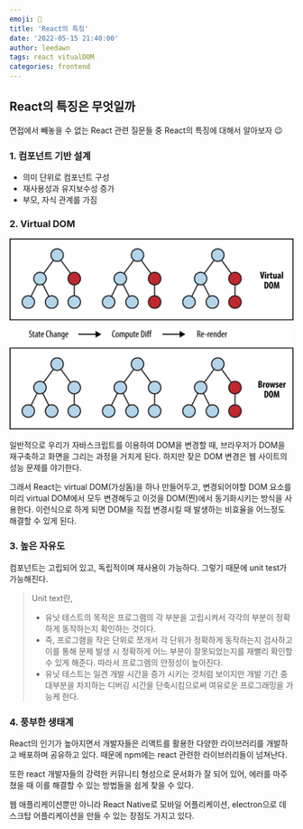 ```yaml
---
emoji: 🛁
title: 'React의 특징'
date: '2022-05-15 21:40:00'
author: leedawn
tags: react vitualDOM
categories: frontend
---
```


## React의 특징은 무엇일까

면접에서 빼놓을 수 없는 React 관련 질문들 중 React의 특징에 대해서 알아보자 😉

### 1. 컴포넌트 기반 설계

- 의미 단위로 컴포넌트 구성
- 재사용성과 유지보수성 증가
- 부모, 자식 관계를 가짐

### 2. Virtual DOM

<p align="center">
  <img src="./../../assets/virtualDOM.webp" width="700" />
</p>

일반적으로 우리가 자바스크립트를 이용하여 DOM을 변경할 때, 브라우저가 DOM을 재구축하고 화면을 그리는 과정을 거치게 된다. 하지만 잦은 DOM 변경은 웹 사이트의 성능 문제를 야기한다.

그래서 React는 virtual DOM(가상돔)을 하나 만들어두고, 변경되어야할 DOM 요소를 미리 virtual DOM에서 모두 변경해두고 이것을 DOM(찐)에서 동기화시키는 방식을 사용한다. 이런식으로 하게 되면 DOM을 직접 변경시킬 때 발생하는 비효율을 어느정도 해결할 수 있게 된다.

### 3. 높은 자유도

컴포넌트는 고립되어 있고, 독립적이며 재사용이 가능하다. 그렇기 때문에 unit test가 가능해진다.

> Unit text란,
>
> - 유닛 테스트의 목적은 프로그램의 각 부분을 고립시켜서 각각의 부분이 정확하게 동작하는지 확인하는 것이다.
> - 즉, 프로그램을 작은 단위로 쪼개서 각 단위가 정확하게 동작하는지 검사하고 이를 통해 문제 발생 시 정확하게 어느 부분이 잘못되었는지를 재빨리 확인할 수 있게 해준다. 따라서 프로그램의 안정성이 높아진다.
> - 유닛 테스트는 일견 개발 시간을 증가 시키는 것처럼 보이지만 개발 기간 중 대부분을 차지하는 디버깅 시간을 단축시킴으로써 여유로운 프로그래밍을 가능케 한다.

### 4. 풍부한 생태계

React의 인기가 높아지면서 개발자들은 리액트를 활용한 다양한 라이브러리를 개발하고 배포하며 공유하고 있다. 때문에 npm에는 react 관련한 라이브러리들이 넘쳐난다.

또한 react 개발자들의 강력한 커뮤니티 형성으로 문서화가 잘 되어 있어, 에러를 마주쳤을 때 이를 해결할 수 있는 방법들을 쉽게 찾을 수 있다.

웹 애플리케이션뿐만 아니라 React Native로 모바일 어플리케이션, electron으로 데스크탑 어플리케이션을 만들 수 있는 장점도 가지고 있다.

```toc

```
